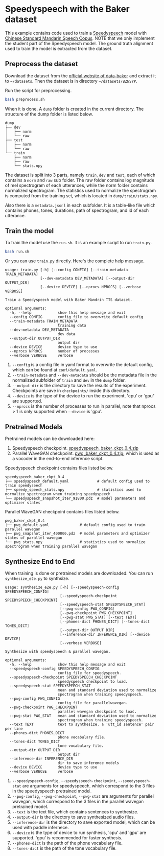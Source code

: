 # Speedyspeech with the Baker dataset

This example contains code used to train a [Speedyspeech](http://arxiv.org/abs/2008.03802) model with [Chinese Standard Mandarin Speech Copus](https://www.data-baker.com/open_source.html). NOTE that we only implement the student part of the Speedyspeech model. The ground truth alignment used to train the model is extracted from the dataset.

## Preprocess the dataset

Download the dataset from the [official website of data-baker](https://www.data-baker.com/data/index/source) and extract it to `~/datasets`. Then the dataset is in directory `~/datasets/BZNSYP`.

Run the script for preprocessing.

```bash
bash preprocess.sh
```

When it is done. A `dump` folder is created in the current directory. The structure of the dump folder is listed below.

```text
dump
├── dev
│   ├── norm
│   └── raw
├── test
│   ├── norm
│   └── raw
└── train
    ├── norm
    ├── raw
    └── stats.npy
```

The dataset is split into 3 parts, namely `train`, `dev` and `test`, each of which contains a `norm` and `raw` sub folder. The raw folder contains log magnitude of mel spectrogram of each utterances, while the norm folder contains normalized spectrogram. The statistics used to normalize the spectrogram is computed from the training set, which is located in `dump/train/stats.npy`.

Also there is a `metadata.jsonl` in each subfolder. It is a table-like file which contains phones, tones, durations, path of spectrogram, and id of each utterance.

## Train the model

To train the model use the `run.sh`. It is an example script to run `train.py`.

```bash
bash run.sh
```

Or you can use `train.py` directly. Here's the complete help message.

```text
usage: train.py [-h] [--config CONFIG] [--train-metadata TRAIN_METADATA]
                [--dev-metadata DEV_METADATA] [--output-dir OUTPUT_DIR]
                [--device DEVICE] [--nprocs NPROCS] [--verbose VERBOSE]

Train a Speedyspeech model with Baker Mandrin TTS dataset.

optional arguments:
  -h, --help            show this help message and exit
  --config CONFIG       config file to overwrite default config
  --train-metadata TRAIN_METADATA
                        training data
  --dev-metadata DEV_METADATA
                        dev data
  --output-dir OUTPUT_DIR
                        output dir
  --device DEVICE       device type to use
  --nprocs NPROCS       number of processes
  --verbose VERBOSE     verbose
```

1. `--config` is a config file in yaml format to overwrite the default config, which can be found at `conf/default.yaml`.
2. `--train-metadata` and `--dev-metadata` should be the metadata file in the normalized subfolder of `train` and `dev` in the `dump` folder.
3. `--output-dir` is the directory to save the results of the experiment. Checkpoints are save in `checkpoints/` inside this directory.
4. `--device` is the type of the device to run the experiment, 'cpu' or 'gpu' are supported.
5. `--nprocs` is the number of processes to run in parallel, note that nprocs > 1 is only supported when `--device` is 'gpu'.

## Pretrained Models

Pretrained models can be downloaded here:
1. Speedyspeech checkpoint. [speedyspeech_baker_ckpt_0.4.zip](https://paddlespeech.bj.bcebos.com/Parakeet/speedyspeech_baker_ckpt_0.4.zip)
2. Parallel WaveGAN checkpoint. [pwg_baker_ckpt_0.4.zip](https://paddlespeech.bj.bcebos.com/Parakeet/pwg_baker_ckpt_0.4.zip), which is used as a vocoder in the end-to-end inference script.

Speedyspeech checkpoint contains files listed below.

```text
speedyspeech_baker_ckpt_0.4
├── speedyspeech_default.yaml             # default config used to train speedyseech
├── speedy_speech_stats.npy               # statistics used to normalize spectrogram when training speedyspeech
└── speedyspeech_snapshot_iter_91800.pdz  # model parameters and optimizer states
```

Parallel WaveGAN checkpoint contains files listed below.

```text
pwg_baker_ckpt_0.4
├── pwg_default.yaml              # default config used to train parallel wavegan
├── pwg_snapshot_iter_400000.pdz  # model parameters and optimizer states of parallel wavegan
└── pwg_stats.npy                 # statistics used to normalize spectrogram when training parallel wavegan
```

## Synthesize End to End

When training is done or pretrained models are downloaded. You can run `synthesize_e2e.py` to synthsize.

```text
usage: synthesize_e2e.py [-h] [--speedyspeech-config SPEEDYSPEECH_CONFIG]
                         [--speedyspeech-checkpoint SPEEDYSPEECH_CHECKPOINT]
                         [--speedyspeech-stat SPEEDYSPEECH_STAT]
                         [--pwg-config PWG_CONFIG]
                         [--pwg-checkpoint PWG_CHECKPOINT]
                         [--pwg-stat PWG_STAT] [--text TEXT]
                         [--phones-dict PHONES_DICT] [--tones-dict TONES_DICT]
                         [--output-dir OUTPUT_DIR]
                         [--inference-dir INFERENCE_DIR] [--device DEVICE]
                         [--verbose VERBOSE]

Synthesize with speedyspeech & parallel wavegan.

optional arguments:
  -h, --help            show this help message and exit
  --speedyspeech-config SPEEDYSPEECH_CONFIG
                        config file for speedyspeech.
  --speedyspeech-checkpoint SPEEDYSPEECH_CHECKPOINT
                        speedyspeech checkpoint to load.
  --speedyspeech-stat SPEEDYSPEECH_STAT
                        mean and standard deviation used to normalize
                        spectrogram when training speedyspeech.
  --pwg-config PWG_CONFIG
                        config file for parallelwavegan.
  --pwg-checkpoint PWG_CHECKPOINT
                        parallel wavegan checkpoint to load.
  --pwg-stat PWG_STAT   mean and standard deviation used to normalize
                        spectrogram when training speedyspeech.
  --text TEXT           text to synthesize, a 'utt_id sentence' pair per line
  --phones-dict PHONES_DICT
                        phone vocabulary file.
  --tones-dict TONES_DICT
                        tone vocabulary file.
  --output-dir OUTPUT_DIR
                        output dir
  --inference-dir INFERENCE_DIR
                        dir to save inference models
  --device DEVICE       device type to use
  --verbose VERBOSE     verbose
```

1. `--speedyspeech-config`, `--speedyspeech-checkpoint`, `--speedyspeech-stat` are arguments for speedyspeech, which correspond to the 3 files in the speedyspeech pretrained model.
2. `--pwg-config`, `--pwg-checkpoint`, `--pwg-stat` are arguments for parallel wavegan, which correspond to the 3 files in the parallel wavegan pretrained model.
3. `--text` is the text file, which contains sentences to synthesize.
4. `--output-dir` is the directory to save synthesized audio files.
5. `--inference-dir` is the directory to save exported model, which can be used with paddle infernece.
6. `--device` is the type of device to run synthesis, 'cpu' and 'gpu' are supported. 'gpu' is recommended for faster synthesis.
6. `--phones-dict` is the path of the phone vocabulary file.
7. `--tones-dict` is the path of the tone vocabulary file.
